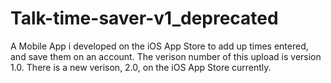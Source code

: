 # Talk-time-saver-v1_deprecated
A Mobile App i developed on the iOS App Store to add up times entered, and save them on an account.
The verison number of this upload is version 1.0. There is a new verison, 2.0, on the iOS App Store currently.
